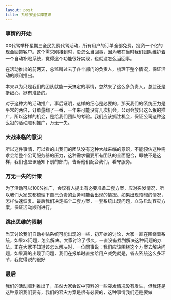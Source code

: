 ```yaml
---
layout: post
title: 系统安全保障意识
---
```


### 事情的开始
XX代驾举杯星期三全民免费代驾活动，所有用户的订单全部免费，投资一个亿的现金回馈客户。这个需求刚接到时，没怎么当回事，因为我在当时我们团队维护着一个自动补贴系统，觉得这个功能很好实现，也就没怎么当回事。

在活动推出的前两天，总监叫过去了各个部门的负责人，梳理下整个情况，保证活动的顺利推出。

本来以为只是我们的团队就能一天搞定的事情，忽然来了这么多负责人。总监还是挺细心，挺有准备的。

对于这种大的活动推广，事后证明，这样的细心是必要的，那天我们的系统压力是平常的两倍，订单量翻了一番，一年来可能没有几次机会，公司会放出这么狠的推广，所以这样的机会，是给我们团队的考验。我们应该抓注机会，保证公司这种这么狠的活动顺利推广，万无一失。

### 大战来临的意识
所以这件事情，可以看的出我们的团队没有这种大战来临的意识，不能预估这种需求会给整个公司服务器的压力，这种需求需要所有团队的全面配合，即使不是这样，我们也应该通知下别的部门，告诉他们配合我们，看守服务。

### 万无一失的计策
为了活动可以100%推广，会议有人提出有必要准备二套方案，应对突发情况，所以我们大家又都梳理下自己负责的业务可能会出现的情况。如果出现预想的情况，怎样快速恢复。最后我们决定搞个二套方案，一套系统出现问题，立马启动容灾方案，保证活动顺利进行。

### 跳出思维的限制
当天讨论我们自动补贴系统可能出现的一些，初开始的讨论，大家一直在围绕着系统，如果xx问题，怎么解决。大家讨论了很久，一直没有找到解决这种问题的办法。正在大家不知道该怎么解决时，一位同事说：我们应该围绕这个方案去解决问题，如果真的出现了问题，我们在报单时直接给用户减免就是，省去系统这么多环节，我觉得说的很好

### 最后
我们的活动顺利推出了，虽然大家会议中预料的一些突发情况没有发生，但我还是这种意识我们要有，我们的容灾方案是很有必要的，这种事情我们还是要做





